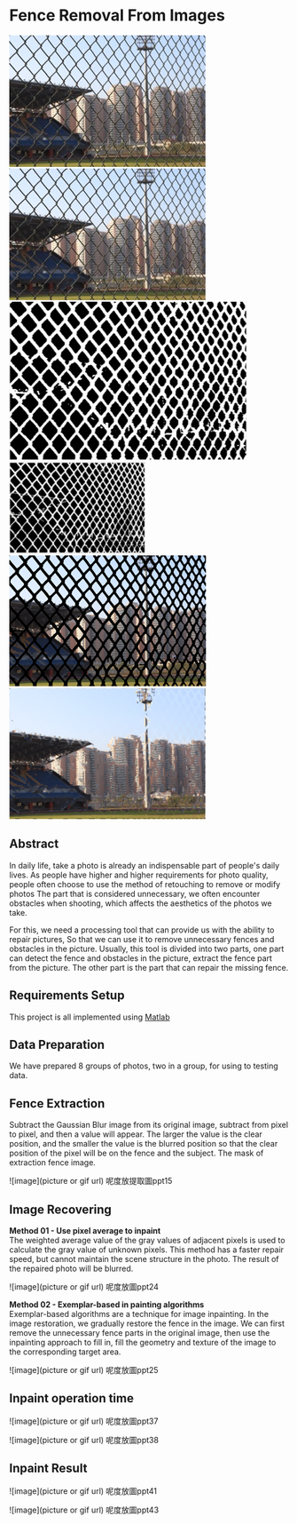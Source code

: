 # Fence Removal From Images

![image](https://github.com/fypiatbrian/GroupPfyp/blob/master/demo_result/demo_fence.jpg)![image](https://github.com/fypiatbrian/GroupPfyp/blob/master/demo_result/demo_fence.jpg)
![image](https://github.com/fypiatbrian/GroupPfyp/blob/master/demo_result/demo_result02.png)![image](https://github.com/fypiatbrian/GroupPfyp/blob/master/demo_result/demo_result04.png)
![image](https://github.com/fypiatbrian/GroupPfyp/blob/master/demo_result/demo_result05.png)![image](https://github.com/fypiatbrian/GroupPfyp/blob/master/demo_result/demo_result06.png)


## Abstract


In daily life, take a photo is already an indispensable part of people's daily lives. As people have higher and higher requirements for photo quality, people often choose to use the method of retouching to remove or modify photos The part that is considered unnecessary, we often encounter obstacles when shooting, which affects the aesthetics of the photos we take. 

For this, we need a processing tool that can provide us with the ability to repair pictures, So that we can use it to remove unnecessary fences and obstacles in the picture. Usually, this tool is divided into two parts, one part can detect the fence and obstacles in the picture, extract the fence part from the picture. The other part is the part that can repair the missing fence.

## Requirements Setup

This project is all implemented using [Matlab](https://www.mathworks.com/products/matlab.html)

## Data Preparation

We have prepared 8 groups of photos, two in a group, for using to testing data.

## Fence Extraction

Subtract the Gaussian Blur image from its original image, subtract from pixel to pixel, and then a value will appear. The larger the value is the clear position, and the smaller the value is the blurred position so that the clear position of the pixel will be on the fence and the subject.
The mask of extraction fence image.

![image](picture or gif url)
呢度放提取圖ppt15

##  Image Recovering

**Method 01 - Use pixel average to inpaint**  
The weighted average value of the gray values of adjacent pixels is used to calculate the gray value of unknown pixels. This method has a faster repair speed, but cannot maintain the scene structure in the photo. The result of the repaired photo will be blurred.

![image](picture or gif url)
呢度放圖ppt24


**Method 02 - Exemplar-based in painting algorithms**  
Exemplar-based algorithms are a technique for image inpainting. In the image restoration, we gradually restore the fence in the image. We can first remove the unnecessary fence parts in the original image, then use the inpainting approach to fill in, fill the geometry and texture of the image to the corresponding target area.

![image](picture or gif url)
呢度放圖ppt25

## Inpaint operation time

![image](picture or gif url)
呢度放圖ppt37

![image](picture or gif url)
呢度放圖ppt38

## Inpaint Result

![image](picture or gif url)
呢度放圖ppt41

![image](picture or gif url)
呢度放圖ppt43
